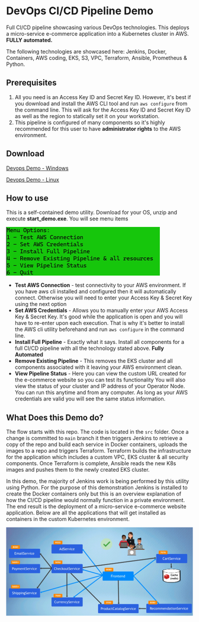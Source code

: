# DevOps CI/CD Pipeline Demo

Full CI/CD pipeline showcasing various DevOps technologies. 
This deploys a micro-service e-commerce application into a Kubernetes cluster in AWS. **FULLY automated.**

The following technologies are showcased here: Jenkins, Docker, Containers, AWS coding, EKS, S3, VPC, Terraform, Ansible, Prometheus & Python.

## Prerequisites

1. All you need is an Access Key ID and Secret Key ID. However, it's best if you download and install the AWS CLI tool and run
`aws configure` from the command line. This will ask for the Access Key ID and Secret Key ID as well as the region to statically set it
on your workstation. 
2. This pipeline is configured
of many components so it's highly recommended for this user to have **administrator rights** to the  AWS environment.

## Download 

[Devops Demo - Windows](media/devops_demo.zip)

[Devops Demo - Linux](media/devops_demo_linux.zip)

## How to use

This is a self-contained demo utility. Download for your OS, unzip and execute **start_demo.exe**. You will see menu items

![Menu](media/menu.png)

- **Test AWS Connection** - test connectivity to your AWS environment. If you have aws cli installed and configured then 
    it will automatically connect. Otherwise you will need to enter your Access Key & Secret Key using the next option
- **Set AWS Credentials** - Allows you to manually enter your AWS Access Key & Secret Key. It's good while the application 
      is open and you will have to re-enter upon each execution. That is why it's better to install the AWS cli utility 
      beforehand and run `aws configure` in the command line.
- **Install Full Pipeline** - Exactly what it says. Install all components for a full CI/CD pipeline with all the technology stated above. **Fully Automated**
- **Remove Existing Pipeline** - This removes the EKS cluster and all components associated with it leaving your AWS environment clean.
- **View Pipeline Status** - Here you can view the custom URL created for the e-commerce website so you can test its functionality
      You will also view the status of your cluster and IP address of your Operator Node.  You can run this anytime and 
      from any computer. As long as your AWS credentials are valid you will see the same status information.

## What Does this Demo do?

The flow starts with this repo. The code is located in the `src` folder. Once a change is committed to `main` branch it then
triggers Jenkins to retrieve a copy of the repo and build each service in Docker containers, uploads the images to a repo 
and triggers Terraform. Terraform builds the infrastructure for the application which includes a custom VPC, EKS cluster 
& all security components. Once Terraform is complete, Ansible reads the
new K8s images and pushes them to the newly created EKS cluster. 

In this demo, the majority of Jenkins work is being performed by this utility
using Python. For the purpose of this demonstration Jenkins is installed to create the Docker containers only but this is
an overview explanation of how the CI/CD pipeline would normally function in a private environment. The end result is the deployment of a micro-service 
e-commerce website application. Below are all the applications that will get installed as containers in the custom Kubernetes environment. 

![micro_service](media/microsevice.png)
